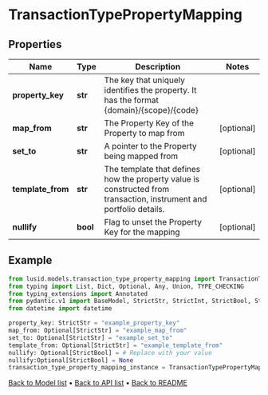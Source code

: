 # TransactionTypePropertyMapping

## Properties
Name | Type | Description | Notes
------------ | ------------- | ------------- | -------------
**property_key** | **str** | The key that uniquely identifies the property. It has the format {domain}/{scope}/{code} | 
**map_from** | **str** | The Property Key of the Property to map from | [optional] 
**set_to** | **str** | A pointer to the Property being mapped from | [optional] 
**template_from** | **str** | The template that defines how the property value is constructed from transaction, instrument and portfolio details. | [optional] 
**nullify** | **bool** | Flag to unset the Property Key for the mapping | [optional] 
## Example

```python
from lusid.models.transaction_type_property_mapping import TransactionTypePropertyMapping
from typing import List, Dict, Optional, Any, Union, TYPE_CHECKING
from typing_extensions import Annotated
from pydantic.v1 import BaseModel, StrictStr, StrictInt, StrictBool, StrictFloat, StrictBytes, Field, validator, ValidationError, conlist, constr
from datetime import datetime

property_key: StrictStr = "example_property_key"
map_from: Optional[StrictStr] = "example_map_from"
set_to: Optional[StrictStr] = "example_set_to"
template_from: Optional[StrictStr] = "example_template_from"
nullify: Optional[StrictBool] = # Replace with your value
nullify:Optional[StrictBool] = None
transaction_type_property_mapping_instance = TransactionTypePropertyMapping(property_key=property_key, map_from=map_from, set_to=set_to, template_from=template_from, nullify=nullify)

```

[Back to Model list](../README.md#documentation-for-models) &#8226; [Back to API list](../README.md#documentation-for-api-endpoints) &#8226; [Back to README](../README.md)

